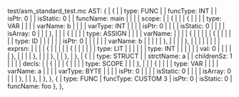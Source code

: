 test/asm_standard_test.mc AST:
{
| {
| | type: FUNC
| | funcType: INT
| | isPtr: 0
| | isStatic: 0
| | funcName: main
| | 
| | scope:
| | {
| | | {
| | | | type: VAR
| | | | varName: b
| | | | varType: INT
| | | | isPtr: 0
| | | | isStatic: 0
| | | | isArray: 0
| | | },
| | | {
| | | | type: ASSIGN
| | | | varName:
| | | | {
| | | | | {
| | | | | | type: ID
| | | | | | isPtr: 0
| | | | | | varName: b
| | | | | },
| | | | },
| | | | 
| | | | exprsn:
| | | | {
| | | | | {
| | | | | | type: LIT
| | | | | | type: INT
| | | | | | val: 0
| | | | | },
| | | | },
| | | },
| | },
| },
| {
| | type: STRUCT
| | strctName: a
| | childrenSz: 1
| | 
| | decls:
| | {
| | | {
| | | | type: SCOPE
| | | },
| | | {
| | | | type: VAR
| | | | varName: a
| | | | varType: BYTE
| | | | isPtr: 0
| | | | isStatic: 0
| | | | isArray: 0
| | | },
| | },
| },
},
{
| type: FUNC
| funcType: CUSTOM 3
| isPtr: 0
| isStatic: 0
| funcName: foo
},
},

